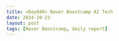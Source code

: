 ```yaml
---
title: <Day048> Naver Boostcamp AI Tech
date: 2024-10-23
layout: post
tags: [Naver Boostcamp, daily report]
---
```

